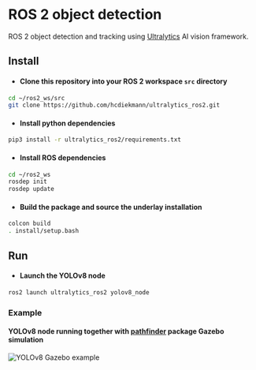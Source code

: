 # ROS 2 object detection
ROS 2 object detection and tracking using [Ultralytics](https://ultralytics.com/) AI vision framework.

## Install
- #### Clone this repository into your ROS 2 workspace `src`  directory
```bash
cd ~/ros2_ws/src 
git clone https://github.com/hcdiekmann/ultralytics_ros2.git
```
- #### Install python dependencies
```bash
pip3 install -r ultralytics_ros2/requirements.txt
```
- #### Install ROS dependencies
```bash
cd ~/ros2_ws
rosdep init
rosdep update
```
- #### Build the package and source the underlay installation
```bash
colcon build
. install/setup.bash
```

## Run
- #### Launch the YOLOv8 node
```bash
ros2 launch ultralytics_ros2 yolov8_node
```
### Example
#### YOLOv8 node running together with [pathfinder](https://github.com/hcdiekmann/pathfinder) package Gazebo simulation 
![YOLOv8 Gazebo example](https://user-images.githubusercontent.com/13176191/235635911-7a489a45-8604-4f4a-a2dc-9641aa5cfb1c.png)


